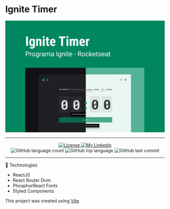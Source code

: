 # Ignite Timer

![alt text](https://github.com/marciocamello/ignite-timer/blob/main/capa.png)

---

<p align="center">
  <a href="LICENSE">
    <img alt="License" src="https://img.shields.io/badge/license-MIT-%23F8952D">
  </a>
  
  <a href="https://www.linkedin.com/in/marciocamello/">
    <img alt="My Linkedin" src="https://img.shields.io/badge/marciocamello-%230077B5?style=social&logo=linkedin">
  </a>

  <br />

  <img alt="GitHub language count" src="https://img.shields.io/github/languages/count/marciocamello/readme_maker">

  <img alt="GitHub top language" src="https://img.shields.io/github/languages/top/marciocamello/readme_maker">

  <img alt="GitHub last commit" src="https://img.shields.io/github/last-commit/marciocamello/readme_maker">
</p>

---

:rocket: Technologies

- ReactJS
- React Router Dom
- PhosphorReact Fonts
- Styled Components

This project was created using [Vite](https://vitejs.dev/).